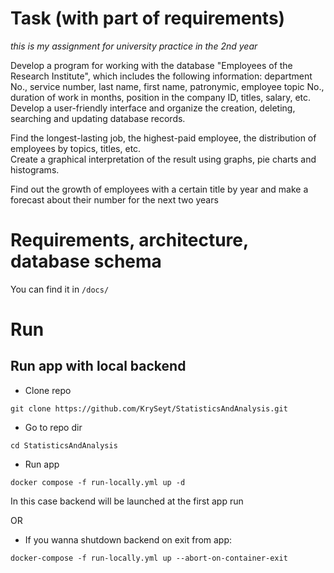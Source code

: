 # Task (with part of requirements)
*this is my assignment for university practice in the 2nd year*

Develop a program for working with the database "Employees of the Research Institute", which includes the following information: department
No., service number, last name, first name, patronymic, employee topic No., duration of work in months, position in the company ID,
titles, salary, etc. Develop a user-friendly interface and organize the creation, deleting, searching and updating database records.

Find the longest-lasting job, the highest-paid employee, the distribution of employees by topics, titles, etc. \
Create a graphical interpretation of the result using graphs, pie charts and histograms.

Find out the growth of employees with a certain title by year and make a forecast about their number for the next two years

# Requirements, architecture, database schema
You can find it in `/docs/`

# Run

## Run app with local backend

- Clone repo
```shell
git clone https://github.com/KrySeyt/StatisticsAndAnalysis.git
```

- Go to repo dir
```shell
cd StatisticsAndAnalysis
```

- Run app 
```shell
docker compose -f run-locally.yml up -d
```
In this case backend will be launched at the first app run

OR

- If you wanna shutdown backend on exit from app:
```shell
docker-compose -f run-locally.yml up --abort-on-container-exit
```